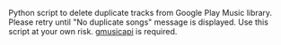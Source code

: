 Python script to delete duplicate tracks from Google Play Music library.
Please retry until "No duplicate songs" message is displayed.
Use this script at your own risk.
[gmusicapi](https://github.com/simon-weber/Unofficial-Google-Music-API "gmusicapi") is required.
